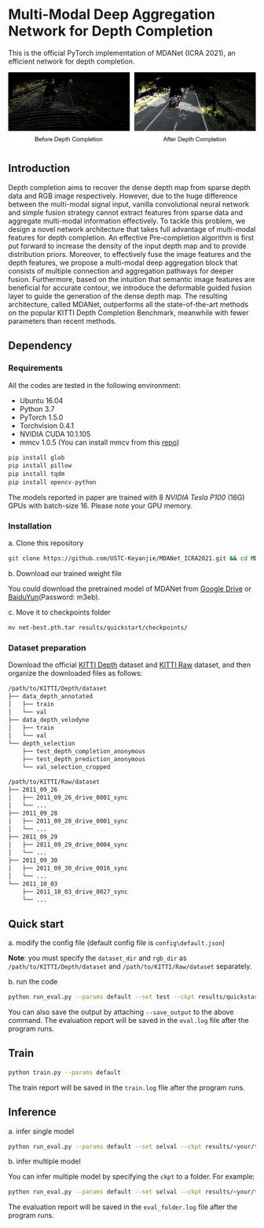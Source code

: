 # Multi-Modal Deep Aggregation Network for Depth Completion

This is the official PyTorch implementation of MDANet (ICRA 2021), an efficient network for depth completion.

![introduction](images/introduction.png)

## Introduction

Depth completion aims to recover the dense depth map from sparse depth data and RGB image respectively. However, due to the huge difference between the multi-modal signal input, vanilla convolutional neural network and simple fusion strategy cannot extract features from sparse data and aggregate multi-modal information effectively. To tackle this problem, we design a novel network architecture that takes full advantage of multi-modal features for depth completion. An effective Pre-completion algorithm is first put forward to increase the density of the input depth map and to provide distribution priors. Moreover, to effectively fuse the image features and the depth features, we propose a multi-modal deep aggregation block that consists of multiple connection and aggregation pathways for deeper fusion. Furthermore, based on the intuition that semantic image features are beneficial for accurate contour, we introduce the deformable guided fusion layer to guide the generation of the dense depth map. The resulting architecture, called MDANet, outperforms all the state-of-the-art methods on the popular KITTI Depth Completion Benchmark, meanwhile with fewer parameters than recent methods. 

## Dependency

### Requirements

All the codes are tested in the following environment:

- Ubuntu 16.04
- Python 3.7
- PyTorch 1.5.0
- Torchvision 0.4.1
- NVIDIA CUDA 10.1.105
- mmcv 1.0.5 (You can install mmcv from this [repo](https://github.com/open-mmlab/mmcv))

```bash
pip install glob
pip install pillow
pip install tqdm
pip install opencv-python
```

The models reported in paper are trained with 8 *NVIDIA Tesla P100* (16G) GPUs with batch-size 16. Please note your GPU memory.

### Installation

a. Clone this repository

```bash
git clone https://github.com/USTC-Keyanjie/MDANet_ICRA2021.git && cd MDANet_ICRA2021
```

b. Download our trained weight file

You could download the pretrained model of MDANet from [Google Drive](https://drive.google.com/file/d/1BV08KU-KVndhl0sw-4hzvOw95eW6Ik6F/view?usp=sharing) or [BaiduYun](https://pan.baidu.com/s/1Q7jY3AwUp0vXXsowIqKaeQ)(Password: m3eb).

c. Move it to checkpoints folder

```bash
mv net-best.pth.tar results/quickstart/checkpoints/
```

### Dataset preparation

Download the official [KITTI Depth](http://www.cvlibs.net/datasets/kitti/eval_depth.php?benchmark=depth_completion) dataset and [KITTI Raw](http://www.cvlibs.net/datasets/kitti/raw_data.php) dataset, and then organize the downloaded files as follows:

```
/path/to/KITTI/Depth/dataset
├── data_depth_annotated
│   ├── train
│   └── val
├── data_depth_velodyne
│   ├── train
│   └── val
└── depth_selection
    ├── test_depth_completion_anonymous
    ├── test_depth_prediction_anonymous
    └── val_selection_cropped
```

```
/path/to/KITTI/Raw/dataset
├── 2011_09_26
│   ├── 2011_09_26_drive_0001_sync
│   └── ...
├── 2011_09_28
│   ├── 2011_09_28_drive_0001_sync
│   └── ...
├── 2011_09_29
│   ├── 2011_09_29_drive_0004_sync
│   └── ...
├── 2011_09_30
│   ├── 2011_09_30_drive_0016_sync
│   └── ...
└── 2011_10_03
    ├── 2011_10_03_drive_0027_sync
    └── ...
```

## Quick start

a. modify the config file (default config file is `config\default.json`)

**Note**: you must specify the `dataset_dir`  and `rgb_dir` as `/path/to/KITTI/Depth/dataset` and `/path/to/KITTI/Raw/dataset` separately.

b. run the code

```bash
python run_eval.py --params default --set test --ckpt results/quickstart/checkpoints/net-best.pth.tar
```

You can also save the output by attaching `--save_output` to the above command. The evaluation report will be saved in the `eval.log` file after the program runs.

## Train

```bash
python train.py --params default
```

The train report will be saved in the `train.log` file after the program runs.

## Inference

a. infer single model

```bash
python run_eval.py --params default --set selval --ckpt results/<your/train/dir>/checkpoints/<model_name>.pth.tar
```

b. infer multiple model

You can infer multiple model by specifying the `ckpt` to a folder. For example:

```bash
python run_eval.py --params default --set selval --ckpt results/<your/train/dir>/checkpoints
```

The evaluation report will be saved in the `eval_folder.log` file after the program runs.





